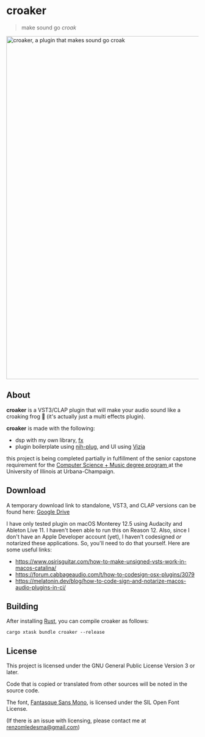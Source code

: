 # croaker

> make sound go _croak_

<img width="899" alt="croaker, a plugin that makes sound go croak" src="https://github.com/renzol2/croaker/assets/55109467/3028d5ca-27b5-4c69-9fb1-c21d42aabd2c">

## About

**croaker** is a VST3/CLAP plugin that will make your audio sound like a croaking frog 🐸 (it's actually just a multi effects plugin).

**croaker** is made with the following:

- dsp with my own library, [fx](https://github.com/renzol2/fx)
- plugin boilerplate using [nih-plug](https://github.com/robbert-vdh/nih-plug), and UI using [Vizia](https://github.com/vizia/vizia)

this project is being completed partially in fulfillment of the senior capstone requirement for the [ Computer Science + Music degree program ](https://music.illinois.edu/admission/undergraduate-programs-and-application/undergraduate-degrees/bachelor-of-science-cs-music/) at the University of Illinois at Urbana-Champaign.

## Download

A temporary download link to standalone, VST3, and CLAP versions can be found here: [Google Drive](https://drive.google.com/drive/folders/1MUqEvY7qZCM-ucpszpEqc7d3vIfdQkVw?usp=sharing)

I have only tested plugin on macOS Monterey 12.5 using Audacity and Ableton Live 11. I haven't been able to run this on Reason 12. Also, since I don't have an Apple Developer account (yet), I haven't codesigned *or* notarized these applications. So, you'll need to do that yourself. Here are some useful links:

- <https://www.osirisguitar.com/how-to-make-unsigned-vsts-work-in-macos-catalina/>
- <https://forum.cabbageaudio.com/t/how-to-codesign-osx-plugins/3079>
- <https://melatonin.dev/blog/how-to-code-sign-and-notarize-macos-audio-plugins-in-ci/>

## Building

After installing [Rust](https://rustup.rs/), you can compile croaker as follows:

```shell
cargo xtask bundle croaker --release
```

## License

This project is licensed under the GNU General Public License Version 3 or later.

Code that is copied or translated from other sources will be noted in the source code.

The font, [Fantasque Sans Mono](https://github.com/belluzj/fantasque-sans), is licensed under the SIL Open Font License.

(If there is an issue with licensing, please contact me at renzomledesma@gmail.com)

